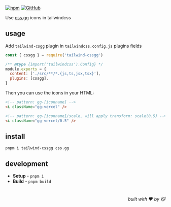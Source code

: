 [![npm](https://img.shields.io/npm/v/tailwind-cssgg)](https://github.com/JiangWeixian/tailwind-cssgg) [![GitHub](https://img.shields.io/npm/l/tailwind-cssgg)](https://github.com/JiangWeixian/tailwind-cssgg)

Use [css.gg](https://css.gg) icons in tailwindcss

## usage

Add `tailwind-csgg` plugin in `tailwindcss.config.js` plugins fields

```js
const { cssgg } = require('tailwind-cssgg')

/** @type {import('tailwindcss').Config} */
module.exports = {
  content: ['./src/**/*.{js,ts,jsx,tsx}'],
  plugins: [cssgg],
}
```

Then you can use the icons in your HTML:

```html
<!-- pattern: gg-[iconname] -->
<i className="gg-vercel" />

<!-- pattern: gg-[iconname]/scale, will apply transform: scale(0.5) -->
<i className="gg-vercel/0.5" />
```

## install

```console
pnpm i tailwind-cssgg css.gg
```

## development

- **Setup** - `pnpm i`
- **Build** - `pnpm build`

# 
<div align='right'>

*built with ❤️ by 😼*

</div>

